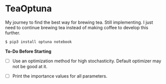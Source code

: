 # TeaOptuna

My journey to find the best way for brewing tea. Still implementing. I just need to continue brewing tea instead of making coffee to develop this further.

```bash
$ pip3 install optuna notebook
```

**To-Do Before Starting**

- [ ] Use an optimization method for high stochasticity. Default optimizer may not be good at it. 
- [ ] Print the importance values for all parameters.

